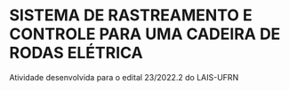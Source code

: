 # SISTEMA DE RASTREAMENTO E CONTROLE PARA UMA CADEIRA DE RODAS ELÉTRICA

Atividade desenvolvida para o edital 23/2022.2 do LAIS-UFRN

